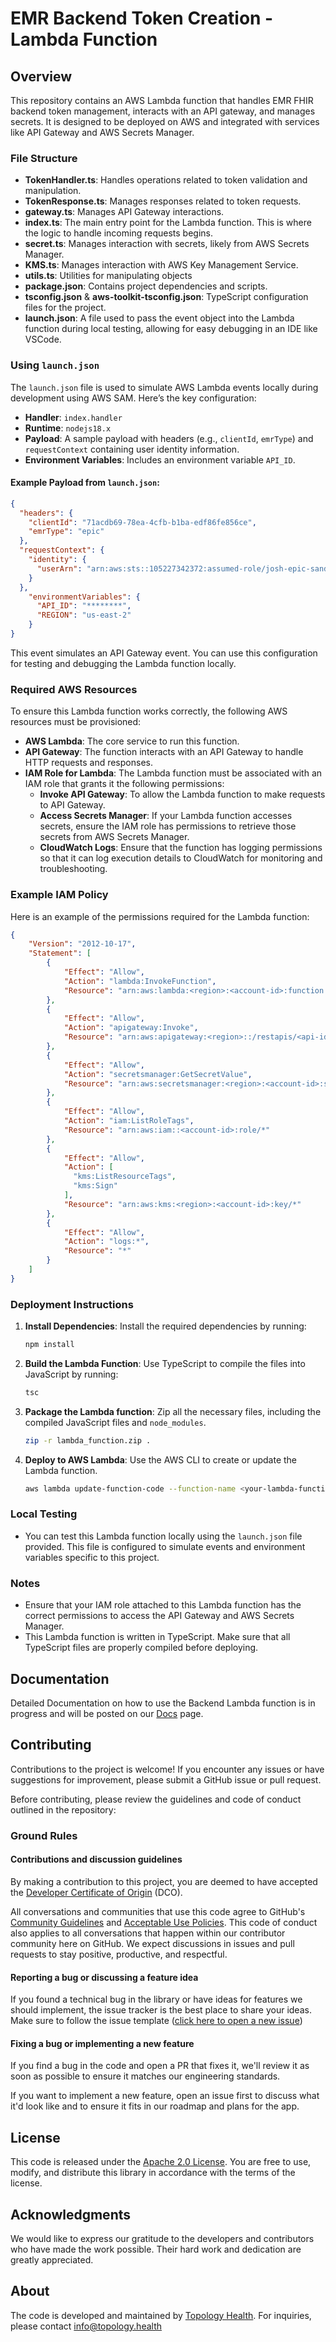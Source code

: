 
# EMR Backend Token Creation - Lambda Function

## Overview

This repository contains an AWS Lambda function that handles EMR FHIR backend token management, interacts with an API gateway, and manages secrets. It is designed to be deployed on AWS and integrated with services like API Gateway and AWS Secrets Manager.

### File Structure

- **TokenHandler.ts**: Handles operations related to token validation and manipulation.
- **TokenResponse.ts**: Manages responses related to token requests.
- **gateway.ts**: Manages API Gateway interactions.
- **index.ts**: The main entry point for the Lambda function. This is where the logic to handle incoming requests begins.
- **secret.ts**: Manages interaction with secrets, likely from AWS Secrets Manager.
- **KMS.ts**: Manages interaction with AWS Key Management Service.
- **utils.ts**: Utilities for manipulating objects
- **package.json**: Contains project dependencies and scripts.
- **tsconfig.json** & **aws-toolkit-tsconfig.json**: TypeScript configuration files for the project.
- **launch.json**: A file used to pass the event object into the Lambda function during local testing, allowing for easy debugging in an IDE like VSCode.

### Using `launch.json`

The `launch.json` file is used to simulate AWS Lambda events locally during development using AWS SAM. Here’s the key configuration:

- **Handler**: `index.handler`
- **Runtime**: `nodejs18.x`
- **Payload**: A sample payload with headers (e.g., `clientId`, `emrType`) and `requestContext` containing user identity information.
- **Environment Variables**: Includes an environment variable `API_ID`.

#### Example Payload from `launch.json`:

```json
{
  "headers": {
    "clientId": "71acdb69-78ea-4cfb-b1ba-edf86fe856ce",
    "emrType": "epic"
  },
  "requestContext": {
    "identity": {
      "userArn": "arn:aws:sts::105227342372:assumed-role/josh-epic-sandbox-71acdb69-token-getter/APIGatewaySession"
    }
  },
    "environmentVariables": {
      "API_ID": "********",
      "REGION": "us-east-2"
    }
}
```

This event simulates an API Gateway event. You can use this configuration for testing and debugging the Lambda function locally.

### Required AWS Resources

To ensure this Lambda function works correctly, the following AWS resources must be provisioned:

- **AWS Lambda**: The core service to run this function.
- **API Gateway**: The function interacts with an API Gateway to handle HTTP requests and responses.
- **IAM Role for Lambda**: The Lambda function must be associated with an IAM role that grants it the following permissions:
  - **Invoke API Gateway**: To allow the Lambda function to make requests to API Gateway.
  - **Access Secrets Manager**: If your Lambda function accesses secrets, ensure the IAM role has permissions to retrieve those secrets from AWS Secrets Manager.
  - **CloudWatch Logs**: Ensure that the function has logging permissions so that it can log execution details to CloudWatch for monitoring and troubleshooting.

### Example IAM Policy

Here is an example of the permissions required for the Lambda function:

```json
{
    "Version": "2012-10-17",
    "Statement": [
        {
            "Effect": "Allow",
            "Action": "lambda:InvokeFunction",
            "Resource": "arn:aws:lambda:<region>:<account-id>:function:<function-name>"
        },
        {
            "Effect": "Allow",
            "Action": "apigateway:Invoke",
            "Resource": "arn:aws:apigateway:<region>::/restapis/<api-id>/*"
        },
        {
            "Effect": "Allow",
            "Action": "secretsmanager:GetSecretValue",
            "Resource": "arn:aws:secretsmanager:<region>:<account-id>:secret:<secret-name>"
        },
        {
            "Effect": "Allow",
            "Action": "iam:ListRoleTags",
            "Resource": "arn:aws:iam::<account-id>:role/*"
        },
        {
            "Effect": "Allow",
            "Action": [
              "kms:ListResourceTags",
              "kms:Sign"
            ],
            "Resource": "arn:aws:kms:<region>:<account-id>:key/*"
        },
        {
            "Effect": "Allow",
            "Action": "logs:*",
            "Resource": "*"
        }
    ]
}
```

### Deployment Instructions

1. **Install Dependencies**: Install the required dependencies by running:

    ```bash
    npm install
    ```

2. **Build the Lambda Function**: Use TypeScript to compile the files into JavaScript by running:

    ```bash
    tsc
    ```

3. **Package the Lambda function**: Zip all the necessary files, including the compiled JavaScript files and `node_modules`.

    ```bash
    zip -r lambda_function.zip .
    ```

4. **Deploy to AWS Lambda**: Use the AWS CLI to create or update the Lambda function.

    ```bash
    aws lambda update-function-code --function-name <your-lambda-function-name> --zip-file fileb://lambda_function.zip
    ```

### Local Testing

- You can test this Lambda function locally using the `launch.json` file provided. This file is configured to simulate events and environment variables specific to this project.

### Notes

- Ensure that your IAM role attached to this Lambda function has the correct permissions to access the API Gateway and AWS Secrets Manager.
- This Lambda function is written in TypeScript. Make sure that all TypeScript files are properly compiled before deploying.

## Documentation

Detailed Documentation on how to use the Backend Lambda function is in progress and will be posted on our [Docs](https://docs.topology.health) page.

## Contributing

Contributions to the project is welcome! If you encounter any issues or have suggestions for improvement, please submit a GitHub issue or pull request.

Before contributing, please review the guidelines and code of conduct outlined in the repository:

### Ground Rules

#### Contributions and discussion guidelines

By making a contribution to this project, you are deemed to have accepted the [Developer Certificate of Origin](https://developercertificate.org/) (DCO).

All conversations and communities that use this code agree to GitHub's [Community Guidelines](https://help.github.com/en/github/site-policy/github-community-guidelines) and [Acceptable Use Policies](https://help.github.com/en/github/site-policy/github-acceptable-use-policies). This code of conduct also applies to all conversations that happen within our contributor community here on GitHub. We expect discussions in issues and pull requests to stay positive, productive, and respectful.
#### Reporting a bug or discussing a feature idea

If you found a technical bug in the library or have ideas for features we should implement, the issue tracker is the best place to share your ideas. Make sure to follow the issue template ([click here to open a new issue](https://github.com/TopologyHealth/backend-lambda/issues/new))

#### Fixing a bug or implementing a new feature

If you find a bug in the code and open a PR that fixes it, we'll review it as soon as possible to ensure it matches our engineering standards.

If you want to implement a new feature, open an issue first to discuss what it'd look like and to ensure it fits in our roadmap and plans for the app.

## License

This code is released under the [Apache 2.0 License](https://opensource.org/license/apache-2-0/). You are free to use, modify, and distribute this library in accordance with the terms of the license.

## Acknowledgments

We would like to express our gratitude to the developers and contributors who have made the work possible. Their hard work and dedication are greatly appreciated.

## About

The code is developed and maintained by [Topology Health](https://topology.health). For inquiries, please contact [info@topology.health](mailto:info@topology.health)

